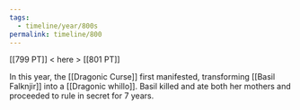```yaml
---
tags:
  - timeline/year/800s
permalink: timeline/800
---
```

[[799 PT]] < here > [[801 PT]]

In this year, the [[Dragonic Curse]] first manifested, transforming [[Basil Falknjir]] into a [[Dragonic whillo]]. Basil killed and ate both her mothers and proceeded to rule in secret for 7 years.